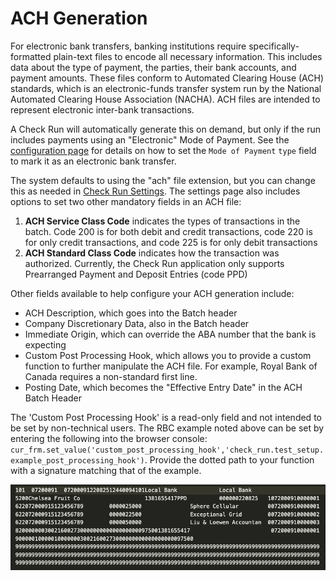 # ACH Generation

For electronic bank transfers, banking institutions require specifically-formatted plain-text files to encode all necessary information. This includes data about the type of payment, the parties, their bank accounts, and payment amounts. These files conform to Automated Clearing House (ACH) standards, which is an electronic-funds transfer system run by the National Automated Clearing House Association (NACHA). ACH files are intended to represent electronic inter-bank transactions.

A Check Run will automatically generate this on demand, but only if the run includes payments using an "Electronic" Mode of Payment. See the [configuration page](./configuration.md) for details on how to set the `Mode of Payment` `type` field to mark it as an electronic bank transfer.

The system defaults to using the "ach" file extension, but you can change this as needed in [Check Run Settings](./settings.md). The settings page also includes options to set two other mandatory fields in an ACH file:

1. **ACH Service Class Code** indicates the types of transactions in the batch. Code 200 is for both debit and credit transactions, code 220 is for only credit transactions, and code 225 is for only debit transactions
2. **ACH Standard Class Code** indicates how the transaction was authorized. Currently, the Check Run application only supports Prearranged Payment and Deposit Entries (code PPD)

Other fields available to help configure your ACH generation include:
- ACH Description, which goes into the Batch header
- Company Discretionary Data, also in the Batch header
- Immediate Origin, which can override the ABA number that the bank is expecting
- Custom Post Processing Hook, which allows you to provide a custom function to further manipulate the ACH file. For example, Royal Bank of Canada requires a non-standard first line.
- Posting Date, which becomes the "Effective Entry Date" in the ACH Batch Header

The 'Custom Post Processing Hook' is a read-only field and not intended to be set by non-technical users. The RBC example noted above can be set by entering the following into the browser console: `cur_frm.set_value('custom_post_processing_hook','check_run.test_setup.example_post_processing_hook')`. Provide the dotted path to your function with a signature matching that of the example.


![Example ACH file data with properly-formatted header and batch entries.](./assets/ACHFile.png)

